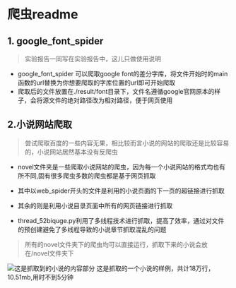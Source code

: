 # 爬虫readme
## 1. google_font_spider
> 实验报告一同写在实验报告中，这儿只做使用说明
- google_font_spider 可以爬取google font的差分字库，将文件开始时的main函数的url替换为你想要爬取的字库位置的url即可开始爬取
- 爬取后的文件放置在./result/font目录下，文件名遵循google官网原本的样子，会将源文件的绝对路径改为相对路径，便于网页使用

## 2.小说网站爬取
> 尝试爬取百度的一些内容无果，相比较而言小说的网站的爬取还是比较容易的，小说网站居然基本没有反爬虫

- novel文件夹是一些爬取小说网站的爬虫，因为每一个小说网站的格式均也有所不同,固有很多爬虫多数的爬虫都是基于网页抓取

- 其中以web_spider开头的文件是利用的小说页面的下一页的超链接进行抓取

- 其余的则是利用小说目录页面中所有的网页链接进行抓取

- thread_52biquge.py利用了多线程技术进行抓取，提高了效率，通过对文件的预创建避免了多线程导致的小说章节抓取混乱的问题

> 所有的novel文件夹下的爬虫均可以直接运行，抓取下来的小说会放在/novel文件夹下

![这是抓取到的小说的内容部分](https://gitee.com/widealpha/pic/raw/master/image-20210405194349350.png)
这是抓取的一个小说的样例，共计18万行，10.51mb,用时不到5分钟